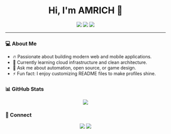 <h1 align="center">Hi, I'm AMRICH 👋</h1>

<p align="center">
  <img src="https://img.shields.io/badge/Code-Python-informational?style=flat&logo=python&logoColor=white&color=2bbc8a"/>
  <img src="https://img.shields.io/badge/Code-JS-informational?style=flat&logo=javascript&logoColor=white&color=2bbc8a"/>
  <img src="https://img.shields.io/badge/Tools-Docker-informational?style=flat&logo=docker&logoColor=white&color=2bbc8a"/>
</p>

---

### 💻 About Me
- 🔥 Passionate about building modern web and mobile applications.
- 🌱 Currently learning cloud infrastructure and clean architecture.
- 💬 Ask me about automation, open source, or game design.
- ⚡ Fun fact: I enjoy customizing README files to make profiles shine.

### 📊 GitHub Stats
<p align="center">
  <img src="https://github-readme-stats.vercel.app/api?username=AMRICHASFUCK&show_icons=true&theme=tokyonight"/>
</p>

### 🤝 Connect
<p align="center">
  <a href="https://twitter.com/yourusername"><img src="https://img.shields.io/twitter/follow/yourusername?style=social"/></a>
  <a href="https://www.linkedin.com/in/yourusername/"><img src="https://img.shields.io/badge/-LinkedIn-blue?style=flat&logo=Linkedin&logoColor=white"/></a>
</p>
